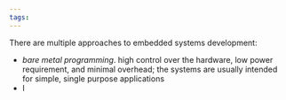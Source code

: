 ```yaml
---
tags:
---
```

There are multiple approaches to embedded systems development:
- *bare metal programming*. high control over the hardware, low power requirement, and minimal overhead; the systems are usually intended for simple, single purpose applications
- I